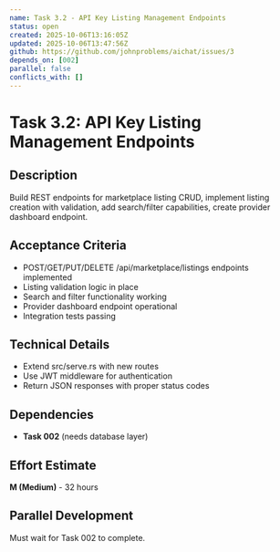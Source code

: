 ```yaml
---
name: Task 3.2 - API Key Listing Management Endpoints
status: open
created: 2025-10-06T13:16:05Z
updated: 2025-10-06T13:47:56Z
github: https://github.com/johnproblems/aichat/issues/3
depends_on: [002]
parallel: false
conflicts_with: []
---
```


# Task 3.2: API Key Listing Management Endpoints

## Description
Build REST endpoints for marketplace listing CRUD, implement listing creation with validation, add search/filter capabilities, create provider dashboard endpoint.

## Acceptance Criteria
- POST/GET/PUT/DELETE /api/marketplace/listings endpoints implemented
- Listing validation logic in place
- Search and filter functionality working
- Provider dashboard endpoint operational
- Integration tests passing

## Technical Details
- Extend src/serve.rs with new routes
- Use JWT middleware for authentication
- Return JSON responses with proper status codes

## Dependencies
- **Task 002** (needs database layer)

## Effort Estimate
**M (Medium)** - 32 hours

## Parallel Development
Must wait for Task 002 to complete.
